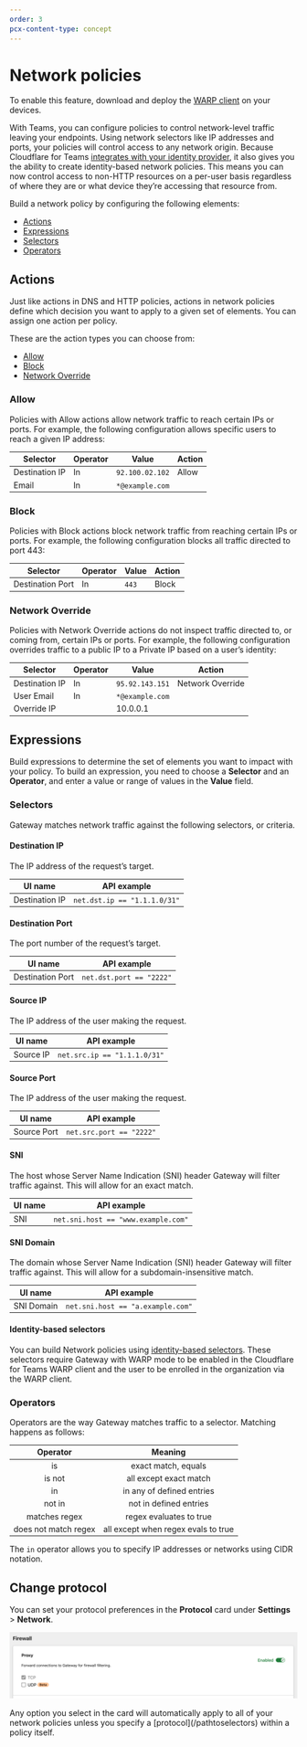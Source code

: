 ```yaml
---
order: 3
pcx-content-type: concept
---
```


# Network policies

<Aside type="note">

To enable this feature, download and deploy the [WARP client](/connections/connect-devices/warp/deployment) on your devices.

</Aside>

With Teams, you can configure policies to control network-level traffic leaving your endpoints. Using network selectors like IP addresses and ports, your policies will control access to any network origin. Because Cloudflare for Teams [integrates with your identity provider](/identity/idp-integration), it also gives you the ability to create identity-based network policies. This means you can now control access to non-HTTP resources on a per-user basis regardless of where they are or what device they’re accessing that resource from.

Build a network policy by configuring the following elements:

* [Actions](#actions)
* [Expressions](#expressions)
* [Selectors](#selectors)
* [Operators](#operators)

## Actions

Just like actions in DNS and HTTP policies, actions in network policies define which decision you want to apply to a given set of elements. You can assign one action per policy.

These are the action types you can choose from:

* [Allow](#allow)
* [Block](#block)
* [Network Override](#network-override)

### Allow

Policies with Allow actions allow network traffic to reach certain IPs or ports. For example, the following configuration allows specific users to reach a given IP address:

| Selector | Operator | Value | Action |
| --- | --- | --- | --- |
| Destination IP | In | `92.100.02.102` | Allow |
| Email | In | `*@example.com` |  |

### Block

Policies with Block actions block network traffic from reaching certain IPs or ports. For example, the following configuration blocks all traffic directed to port 443:

| Selector | Operator | Value | Action |
| --- | --- | --- | --- |
| Destination Port | In | `443` | Block |


### Network Override

Policies with Network Override actions do not inspect traffic directed to, or coming from, certain IPs or ports. For example, the following configuration overrides traffic to a public IP to a Private IP based on a user’s identity:

| Selector | Operator | Value | Action |
| --- | --- | --- | --- |
| Destination IP | In | `95.92.143.151` | Network Override |
| User Email | In | `*@example.com` | |
| Override IP |  | 10.0.0.1 | | 

## Expressions 

Build expressions to determine the set of elements you want to impact with your policy. To build an expression, you need to choose a **Selector** and an **Operator**, and enter a value or range of values in the **Value** field. 

### Selectors

Gateway matches network traffic against the following selectors, or criteria.

#### Destination IP

The IP address of the request’s target.

| UI name | API example |
| -- | -- |
| Destination IP | `net.dst.ip == "1.1.1.0/31"` |

#### Destination Port

The port number of the request’s target.

| UI name | API example |
| -- | -- |
| Destination Port | `net.dst.port == "2222"` |

#### Source IP

The IP address of the user making the request.

| UI name | API example |
| -- | -- |
| Source IP | `net.src.ip == "1.1.1.0/31"` |

#### Source Port

The IP address of the user making the request.

| UI name | API example |
| -- | -- |
| Source Port | `net.src.port == "2222"` |

#### SNI

The host whose Server Name Indication (SNI) header Gateway will filter traffic against. This will allow for an exact match.

| UI name | API example |
| -- | -- |
| SNI | `net.sni.host == "www.example.com"` |

#### SNI Domain

The domain whose Server Name Indication (SNI) header Gateway will filter traffic against. This will allow for a subdomain-insensitive match.

| UI name | API example |
| -- | -- |
| SNI Domain | `net.sni.host == "a.example.com"` |

#### Identity-based selectors

You can build Network policies using [identity-based selectors](/policies/filtering/identity-selectors). These selectors require Gateway with WARP mode to be enabled in the Cloudflare for Teams WARP client and the user to be enrolled in the organization via the WARP client.

### Operators

Operators are the way Gateway matches traffic to a selector. Matching happens as follows:

| Operator              |          Meaning
|:---------------------:|:---------------------------:|
|  is                   |  exact match, equals        |
|  is not               |  all except exact match     |
|  in                   |  in any of defined entries  |
|  not in               |  not in defined entries     |
|  matches regex        | regex evaluates to true         |
|  does not match regex |  all except when regex evals to true   |

<Aside>

The <code>in</code> operator allows you to specify IP addresses or networks using CIDR notation. 

</Aside>

## Change protocol

You can set your protocol preferences in the **Protocol** card under **Settings** > **Network**. 

![Protocol settings](../../../static/documentation/policies/protocol-settings.png)

<Aside>
Any option you select in the card will automatically apply to all of your network policies unless you specify a [protocol](/pathtoselectors) within a policy itself.
</Aside>